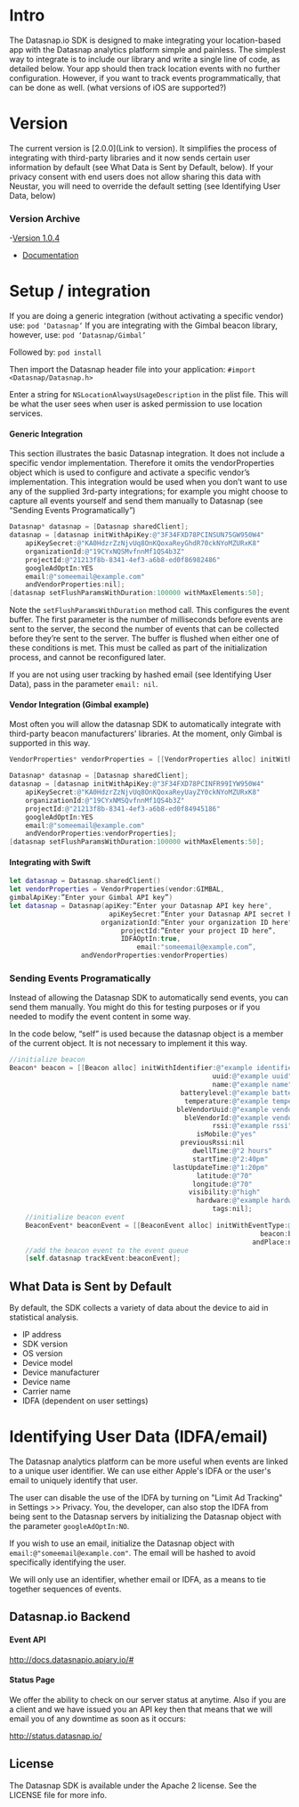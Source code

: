 # Intro
The Datasnap.io SDK is designed to make integrating your location-based app with the Datasnap analytics platform simple and painless. 
The simplest way to integrate is to include our library and write a single line of code, as detailed below. Your app should then track location events with no further configuration.
However, if you want to track events programmatically, that can be done as well. 
(what versions of iOS are supported?)

# Version
The current version is [2.0.0](Link to version).  It simplifies the  process of integrating with third-party libraries and it now sends certain user information by default (see What Data is Sent by Default, below).   If your privacy consent with end users does not allow sharing this data with Neustar, you will need to override the default setting (see Identifying User Data, below)

### Version Archive
-[Version 1.0.4](releases/download/1.0.4/Datasnap.framework-1.0.4.zip)
  - [Documentation](wiki/Version-1.0.4-Documentation)


# Setup / integration

If you are doing a generic integration (without activating a specific vendor) use:
`pod ‘Datasnap’`
If you are integrating with the Gimbal beacon library, however, use:
`pod ‘Datasnap/Gimbal’`

Followed by:
`pod install`

Then import the Datasnap header file into your application:
`#import <Datasnap/Datasnap.h>`

Enter a string for `NSLocationAlwaysUsageDescription` in the plist file.  This will be what the user sees when user is asked permission to use location services.


#### Generic Integration
This section illustrates the basic Datasnap integration. It does not include a specific vendor implementation. Therefore it omits the vendorProperties object which is used to configure and activate a specific vendor’s implementation. This integration would be used when you don’t want to use any of the supplied 3rd-party integrations; for example you might choose to capture all events yourself and send them manually to Datasnap (see “Sending Events Programatically”)

```ObjectiveC
Datasnap* datasnap = [Datasnap sharedClient];
datasnap = [datasnap initWithApiKey:@"3F34FXD78PCINSUN75GW950W4"
    apiKeySecret:@"KA0HdzrZzNjvUq8OnKQoxaReyGhdR70ckNYoMZURxK8"
    organizationId:@"19CYxNQSMvfnnMf1QS4b3Z"
    projectId:@"21213f8b-8341-4ef3-a6b8-ed0f86982486"
    googleAdOptIn:YES
    email:@"someemail@example.com"
    andVendorProperties:nil];
[datasnap setFlushParamsWithDuration:100000 withMaxElements:50];
```
Note the `setFlushParamsWithDuration` method call.  This configures the event buffer.  The first parameter is the number of milliseconds before events are sent to the server, the second the number of events that can be collected before they’re sent to the server.  The buffer is flushed when either one of these conditions is met.  This must be called as part of the initialization process, and cannot be reconfigured later.

If you are not using user tracking by hashed email (see Identifying User Data), pass in the parameter `email: nil`.

#### Vendor Integration (Gimbal example)
Most often you will allow the datasnap  SDK to automatically integrate with third-party beacon manufacturers’ libraries.  At the moment, only Gimbal is supported in this way.

```ObjectiveC
VendorProperties* vendorProperties = [[VendorProperties alloc] initWithVendor:GIMBAL andgimbalApiKey:@"74e344e9-9625-4b9d-96cf-e7805479d33c"];

Datasnap* datasnap = [Datasnap sharedClient];
datasnap = [datasnap initWithApiKey:@"3F34FXD78PCINFR99IYW950W4"
    apiKeySecret:@"KA0HdzrZzNjvUq8OnKQoxaReyUayZY0ckNYoMZURxK8"
    organizationId:@"19CYxNMSQvfnnMf1QS4b3Z"
    projectId:@"21213f8b-8341-4ef3-a6b8-ed0f84945186"
    googleAdOptIn:YES
    email:@"someemail@example.com"
    andVendorProperties:vendorProperties];
[datasnap setFlushParamsWithDuration:100000 withMaxElements:50];
```

#### Integrating with Swift

```Swift
let datasnap = Datasnap.sharedClient()
let vendorProperties = VendorProperties(vendor:GIMBAL,
gimbalApiKey:”Enter your Gimbal API key”)
let datasnap = Datasnap(apiKey:”Enter your Datasnap API key here",
                         apiKeySecret:”Enter your Datasnap API secret here",
                       organizationId:”Enter your organization ID here",
                            projectId:”Enter your project ID here”,
                            IDFAOptIn:true,
                                email:"someemail@example.com”,
                  andVendorProperties:vendorProperties)
```


### Sending Events Programatically
Instead of allowing the Datasnap SDK to automatically send events, you can send them manually.  You might do this for testing purposes or if you needed to modify the event content in some way.

In the code below, “self” is used because the datasnap object is a member of the current object. It is not necessary to implement it this way.

```ObjectiveC
//initialize beacon
Beacon* beacon = [[Beacon alloc] initWithIdentifier:@"example identifier"
                                                   uuid:@"example uuid"
                                                   name:@"example name"
                                           batterylevel:@"example battery level"
                                            temperature:@"example temperature"
                                          bleVendorUuid:@"example vendor uuid"
                                            bleVendorId:@"example vendor ID"
                                                   rssi:@"example rssi"
                                               isMobile:@"yes"
                                           previousRssi:nil
                                              dwellTime:@"2 hours"
                                              startTime:@"2:40pm"
                                         lastUpdateTime:@"1:20pm"
                                               latitude:@"70"
                                              longitude:@"70"
                                             visibility:@"high"
                                               hardware:@"example hardware"
                                                   tags:nil];
    //initialize beacon event
    BeaconEvent* beaconEvent = [[BeaconEvent alloc] initWithEventType:@"beacon_sighting"
                                                               beacon:beacon
                                                             andPlace:nil];
    //add the beacon event to the event queue
    [self.datasnap trackEvent:beaconEvent];
```

## What Data is Sent by Default
By default, the SDK collects a variety of data about the device to aid in statistical analysis.

- IP address
- SDK version
- OS version
- Device model
- Device manufacturer
- Device name
- Carrier name
- IDFA (dependent on user settings)

# Identifying User Data (IDFA/email)
The Datasnap analytics platform can be more useful when events are linked to a unique user identifier.  We can use either Apple's IDFA or the user's email to uniquely identify that user.

The user can disable the use of the IDFA by turning on "Limit Ad Tracking" in Settings >> Privacy.  You, the developer, can also stop the IDFA from being sent to the Datasnap servers by initializing the Datasnap object with the parameter `googleAdOptIn:NO`.

If you wish to use an email, initialize the Datasnap object with `email:@"someemail@example.com"`. The email will be hashed to avoid specifically identifying the user. 

We will only use an identifier, whether email or IDFA, as a means to tie together sequences of events.

## Datasnap.io Backend 

#### Event API

http://docs.datasnapio.apiary.io/#

#### Status Page
We offer the ability to check on our server status at anytime. Also if you are a client and we have issued you an API key then that means that we will email you of any downtime as soon as it occurs:

http://status.datasnap.io/

## License

The Datasnap SDK is available under the Apache 2 license. See the LICENSE file for more info.
